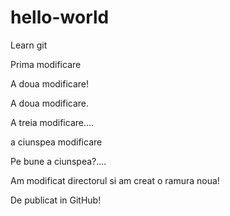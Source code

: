 # hello-world
Learn git

Prima modificare


A doua modificare!

A doua modificare.

A treia modificare....


a ciunspea modificare

Pe bune a ciunspea?....


Am modificat directorul si am creat o ramura noua!

De publicat in GitHub!